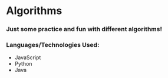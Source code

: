 # Algorithms

### Just some practice and fun with different algorithms!

### Languages/Technologies Used:
* JavaScript
* Python
* Java